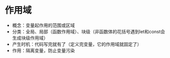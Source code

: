 # 作用域
	
- 概念：变量起作用的范围或区域
- 分类：全局、局部（函数作用域）、块级（非函数体的花括号遇到let和const会生成块级作用域）
- 产生时机：代码写完就有了（定义完变量，它的作用域就固定了）
- 作用：隔离变量，防止变量污染